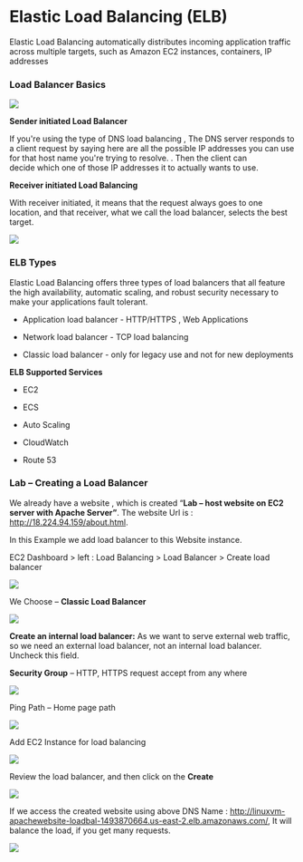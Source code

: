 Elastic Load Balancing (ELB)
============================

Elastic Load Balancing automatically distributes incoming application traffic
across multiple targets, such as Amazon EC2 instances, containers, IP addresses

### Load Balancer Basics

![](media/935b96ff1347b84ec3201a1963de2594.png)

**Sender initiated Load Balancer**

If you're using the type of DNS load balancing , The DNS server responds to a
client request by saying here are all the possible IP addresses you can use for
that host name you're trying to resolve. . Then the client can decide which one
of those IP addresses it to actually wants to use. 

**Receiver initiated Load Balancing**

With receiver initiated, it means that the request always goes to one
location, and that receiver, what we call the load balancer, selects the best
target.

![](media/fb98d7e573b3e1f8500ac0cf4575a077.png)

### ELB Types 

Elastic Load Balancing offers three types of load balancers that all feature the
high availability, automatic scaling, and robust security necessary to make your
applications fault tolerant.

-   Application load balancer - HTTP/HTTPS , Web Applications

-   Network load balancer - TCP load balancing

-   Classic load balancer - only for legacy use and not for new deployments

**ELB Supported Services**

-   EC2

-   ECS

-   Auto Scaling

-   CloudWatch

-   Route 53

### Lab – Creating a Load Balancer

We already have a website , which is created “**Lab – host website on EC2 server
with Apache Server”**. The website Url is : <http://18.224.94.159/about.html>.

In this Example we add load balancer to this Website instance.

EC2 Dashboard \> left : Load Balancing \> Load Balancer \> Create load balancer

![](media/97a45477ed9b8db50b63576bbd5fcf4b.png)

We Choose – **Classic Load Balancer**

![](media/eb0ca2295ff7102816909e4842447325.png)

**Create an internal load balancer:** As we want to serve external web traffic,
so we need an external load balancer, not an internal load balancer. Uncheck
this field.

**Security Group** – HTTP, HTTPS request accept from any where

![](media/c8ed3a27adae3bc324253f2981c9142f.png)

Ping Path – Home page path

![](media/876cb66ae206336ceb17a137433b26d5.png)

Add EC2 Instance for load balancing

![](media/166197e54ccfcc73d7360f6c473be7ed.png)

Review the load balancer, and then click on the **Create**

![](media/6a8978543186e7a64d67f49af713fd6d.png)

If we access the created website using above DNS Name :
<http://linuxvm-apachewebsite-loadbal-1493870664.us-east-2.elb.amazonaws.com/>,
It will balance the load, if you get many requests.

![](media/90ee4402cd0193da7132bfd94e1c26ea.png)
